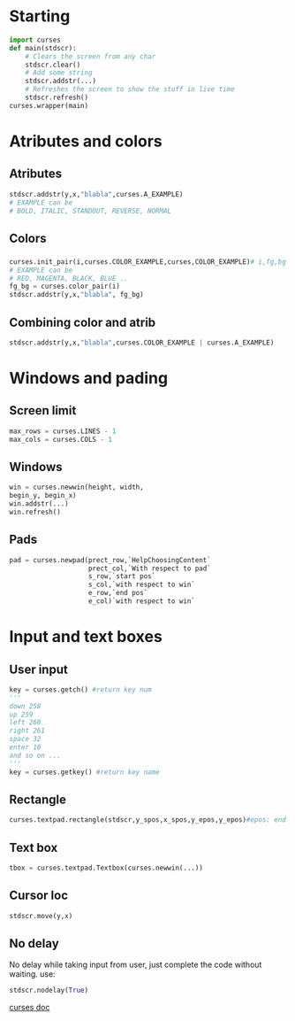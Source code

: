 # Starting

```py
import curses
def main(stdscr):
    # Clears the screen from any char
    stdscr.clear()
    # Add some string
    stdscr.addstr(...)
    # Refreshes the screen to show the stuff in live time
    stdscr.refresh()
curses.wrapper(main)
```

# Atributes and colors

## Atributes

```py
stdscr.addstr(y,x,"blabla",curses.A_EXAMPLE)
# EXAMPLE can be
# BOLD, ITALIC, STANDOUT, REVERSE, NORMAL
```

## Colors

###

```py
curses.init_pair(i,curses.COLOR_EXAMPLE,curses,COLOR_EXAMPLE)# i,fg,bg
# EXAMPLE can be
# RED, MAGENTA, BLACK, BLUE ..
fg_bg = curses.color_pair(i)
stdscr.addstr(y,x,"blabla", fg_bg)
```

## Combining color and atrib

```py
stdscr.addstr(y,x,"blabla",curses.COLOR_EXAMPLE | curses.A_EXAMPLE)
```

# Windows and pading

## Screen limit

```py
max_rows = curses.LINES - 1
max_cols = curses.COLS - 1

```

## Windows

```py
win = curses.newwin(height, width,
begin_y, begin_x)
win.addstr(...)
win.refresh()
```

## Pads

```py
pad = curses.newpad(prect_row,`HelpChoosingContent`
                    prect_col,`With respect to pad`
                    s_row,`start pos`
                    s_col,`with respect to win`
                    e_row,`end pos`
                    e_col)`with respect to win`

```

# Input and text boxes

## User input

```py
key = curses.getch() #return key num
'''
down 258
up 259
left 260
right 261
space 32
enter 10
and so on ...
'''
key = curses.getkey() #return key name
```

## Rectangle

```py
curses.textpad.rectangle(stdscr,y_spos,x_spos,y_epos,y_epos)#epos: end pos, spos: start pos
```

## Text box

```py
tbox = curses.textpad.Textbox(curses.newwin(...))
```

## Cursor loc

```py
stdscr.move(y,x)
```

## No delay

No delay while taking input from user, just complete the code without waiting.
use:

```py
stdscr.nodelay(True)
```

[curses doc](https://docs.python.org/3/library/curses.html#curses.window.refresh)
